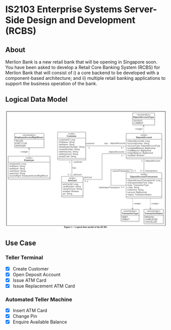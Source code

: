 # IS2103 Enterprise Systems Server-Side Design and Development (RCBS)

## About
Merlion Bank is a new retail bank that will be opening in Singapore soon. You have been asked to develop a Retail Core Banking System (RCBS) for Merlion Bank that will consist of i) a core backend to be developed with a component-based architecture; and 
ii) multiple retail banking applications to support the business operation of the bank.

## Logical Data Model
![](LogicalDataModelRCBS.png)

## Use Case
### Teller Terminal
- [X] Create Customer
- [X] Open Deposit Account
- [X] Issue ATM Card
- [X] Issue Replacement ATM Card

### Automated Teller Machine
- [X] Insert ATM Card
- [X] Change Pin
- [X] Enquire Available Balance

